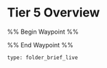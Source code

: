 # Tier 5 Overview

%% Begin Waypoint %%


%% End Waypoint %%

 
```ccard
type: folder_brief_live
```
 
